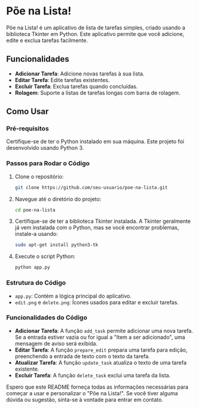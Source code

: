 # Põe na Lista!

Põe na Lista! é um aplicativo de lista de tarefas simples, criado usando a biblioteca Tkinter em Python. Este aplicativo permite que você adicione, edite e exclua tarefas facilmente.

## Funcionalidades

- **Adicionar Tarefa**: Adicione novas tarefas à sua lista.
- **Editar Tarefa**: Edite tarefas existentes.
- **Excluir Tarefa**: Exclua tarefas quando concluídas.
- **Rolagem**: Suporte a listas de tarefas longas com barra de rolagem.

## Como Usar

### Pré-requisitos

Certifique-se de ter o Python instalado em sua máquina. Este projeto foi desenvolvido usando Python 3.

### Passos para Rodar o Código

1. Clone o repositório:
   ```sh
   git clone https://github.com/seu-usuario/poe-na-lista.git
   ```
2. Navegue até o diretório do projeto:
   ```sh
   cd poe-na-lista
   ```
3. Certifique-se de ter a biblioteca Tkinter instalada. A Tkinter geralmente já vem instalada com o Python, mas se você encontrar problemas, instale-a usando:
   ```sh
   sudo apt-get install python3-tk
   ```
4. Execute o script Python:
   ```sh
   python app.py
   ```

### Estrutura do Código

- `app.py`: Contém a lógica principal do aplicativo.
- `edit.png` e `delete.png`: Ícones usados para editar e excluir tarefas.

### Funcionalidades do Código

- **Adicionar Tarefa**: A função `add_task` permite adicionar uma nova tarefa. Se a entrada estiver vazia ou for igual a "Item a ser adicionado", uma mensagem de aviso será exibida.
- **Editar Tarefa**: A função `prepare_edit` prepara uma tarefa para edição, preenchendo a entrada de texto com o texto da tarefa.
- **Atualizar Tarefa**: A função `update_task` atualiza o texto de uma tarefa existente.
- **Excluir Tarefa**: A função `delete_task` exclui uma tarefa da lista.

Espero que este README forneça todas as informações necessárias para começar a usar e personalizar o "Põe na Lista!". Se você tiver alguma dúvida ou sugestão, sinta-se à vontade para entrar em contato.
